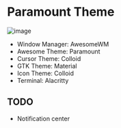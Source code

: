 # Paramount Theme
![image](https://github.com/fafuja/nixconfig/assets/46684536/84c692c9-310b-47f4-b10c-32c27d342221)
 - Window Manager: AwesomeWM
 - Awesome Theme: Paramount
 - Cursor Theme: Colloid
 - GTK Theme: Material
 - Icon Theme: Colloid
 - Terminal: Alacritty
## TODO
 - Notification center
